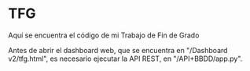 # TFG
Aquí se encuentra el código de mi Trabajo de Fin de Grado

Antes de abrir el dashboard web, que se encuentra en "/Dashboard v2/tfg.html", es necesario ejecutar la API REST, en "/API+BBDD/app.py".
